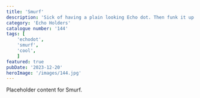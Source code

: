 ```yaml
---
title: 'Smurf'
description: 'Sick of having a plain looking Echo dot. Then funk it up with this cool Smurf echo dot holder. To suit 3rd gen echos.'
category: 'Echo Holders'
catalogue number: '144'
tags: [
    'echodot', 
    'smurf',
    'cool', 
    ]
featured: true
pubDate: '2023-12-20'
heroImage: '/images/144.jpg'
---
```


Placeholder content for Smurf.